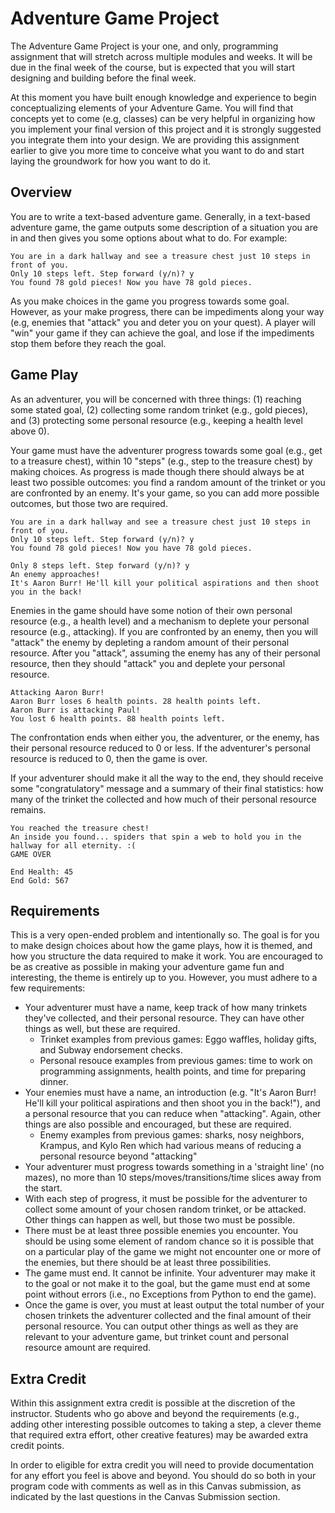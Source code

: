 # Adventure Game Project

The Adventure Game Project is your one, and only, programming assignment that will stretch across multiple modules and weeks. It will be due in the final week of the course, but is expected that you will start designing and building before the final week.

At this moment you have built enough knowledge and experience to begin conceptualizing elements of your Adventure Game. You will find that concepts yet to come (e.g, classes) can be very helpful in organizing how you implement your final version of this project and it is strongly suggested you integrate them into your design. We are providing this assignment earlier to give you more time to conceive what you want to do and start laying the groundwork for how you want to do it.

 

## Overview
You are to write a text-based adventure game. Generally, in a text-based adventure game, the game outputs some description of a situation you are in and then gives you some options about what to do. For example:

```
You are in a dark hallway and see a treasure chest just 10 steps in front of you.
Only 10 steps left. Step forward (y/n)? y
You found 78 gold pieces! Now you have 78 gold pieces.
```

As you make choices in the game you progress towards some goal. However, as your make progress, there can be impediments along your way (e.g, enemies that "attack" you and deter you on your quest). A player will "win" your game if they can achieve the goal, and lose if the impediments stop them before they reach the goal.

 

## Game Play
As an adventurer, you will be concerned with three things: (1) reaching some stated goal, (2) collecting some random trinket (e.g., gold pieces), and (3) protecting some personal resource (e.g., keeping a health level above 0).

Your game must have the adventurer progress towards some goal (e.g., get to a treasure chest), within 10 "steps" (e.g., step to the treasure chest) by making choices. As progress is made though there should always be at least two possible outcomes: you find a random amount of the trinket or you are confronted by an enemy. It's your game, so you can add more possible outcomes, but those two are required.
```
You are in a dark hallway and see a treasure chest just 10 steps in front of you.
Only 10 steps left. Step forward (y/n)? y
You found 78 gold pieces! Now you have 78 gold pieces.
```
```
Only 8 steps left. Step forward (y/n)? y
An enemy approaches!
It's Aaron Burr! He'll kill your political aspirations and then shoot you in the back!
```

Enemies in the game should have some notion of their own personal resource (e.g., a health level) and a mechanism to deplete your personal resource (e.g., attacking). If you are confronted by an enemy, then you will "attack" the enemy by depleting a random amount of their personal resource. After you "attack", assuming the enemy has any of their personal resource, then they should "attack" you and deplete your personal resource.

```
Attacking Aaron Burr!
Aaron Burr loses 6 health points. 28 health points left.
Aaron Burr is attacking Paul!
You lost 6 health points. 88 health points left.
```

The confrontation ends when either you, the adventurer, or the enemy, has their personal resource reduced to 0 or less. If the adventurer's personal resource is reduced to 0, then the game is over.

If your adventurer should make it all the way to the end, they should receive some "congratulatory" message and a summary of their final statistics: how many of the trinket the collected and how much of their personal resource remains.

```
You reached the treasure chest!
An inside you found... spiders that spin a web to hold you in the hallway for all eternity. :(
GAME OVER

End Health: 45
End Gold: 567
``` 

## Requirements
This is a very open-ended problem and intentionally so. The goal is for you to make design choices about how the game plays, how it is themed, and how you structure the data required to make it work. You are encouraged to be as creative as possible in making your adventure game fun and interesting, the theme is entirely up to you. However, you must adhere to a few requirements:

* Your adventurer must have a name, keep track of how many trinkets they've collected, and their personal resource. They can have other things as well, but these are required.
  * Trinket examples from previous games: Eggo waffles, holiday gifts, and Subway endorsement checks.
  * Personal resouce examples from previous games: time to work on programming assignments, health points, and time for preparing dinner.
* Your enemies must have a name, an introduction (e.g. "It's Aaron Burr! He'll kill your political aspirations and then shoot you in the back!"), and a personal resource that you can reduce when "attacking". Again, other things are also possible and encouraged, but these are required.
  * Enemy examples from previous games: sharks, nosy neighbors, Krampus, and Kylo Ren which had various means of reducing a personal resource beyond "attacking"
* Your adventurer must progress towards something in a 'straight line' (no mazes), no more than 10 steps/moves/transitions/time slices away from the start.
* With each step of progress, it must be possible for the adventurer to collect some amount of your chosen random trinket, or be attacked. Other things can happen as well, but those two must be possible.
* There must be at least three possible enemies you encounter. You should be using some element of random chance so it is possible that on a particular play of the game we might not encounter one or more of the enemies, but there should be at least three possibilities.
* The game must end. It cannot be infinite. Your adventurer may make it to the goal or not make it to the goal, but the game must end at some point without errors (i.e., no Exceptions from Python to end the game).
* Once the game is over, you must at least output the total number of your chosen trinkets the adventurer collected and the final amount of their personal resource. You can output other things as well as they are relevant to your adventure game, but trinket count and personal resource amount are required.
 
## Extra Credit
Within this assignment extra credit is possible at the discretion of the instructor. Students who go above and beyond the requirements (e.g., adding other interesting possible outcomes to taking a step, a clever theme that required extra effort, other creative features) may be awarded extra credit points.

In order to eligible for extra credit you will need to provide documentation for any effort you feel is above and beyond. You should do so both in your program code with comments as well as in this Canvas submission, as indicated by the last questions in the Canvas Submission section.
